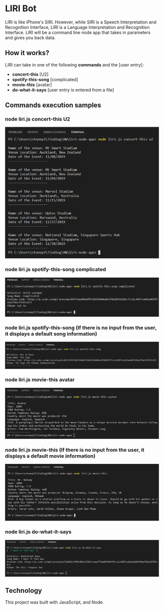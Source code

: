 # LIRI Bot
LIRI is like iPhone's SIRI. However, while SIRI is a Speech Interpretation and Recognition Interface, LIRI is a Language Interpretation and Recognition Interface. LIRI will be a command line node app that takes in parameters and gives you back data.

## How it works?
LIRI can take in one of the following **commands** and the [user entry]:
-	**concert-this**  [U2]
-	**spotify-this-song** [complicated]
-	**movie-this** [avatar]
-	**do-what-it-says** [user entry is entered from a file]

## Commands execution samples
### node liri.js **concert-this U2**
![concert-this U2](images/concertThis.PNG)

### node liri.js **spotify-this-song** __complicated__
![concert-this U2](images/spotifyThis.PNG)

### node liri.js **spotify-this-song** (If there is no input from the user, it displays a default song information)
![concert-this U2](images/spotifyThisDefault.PNG)

### node liri.js **movie-this** __avatar__
![concert-this U2](images/movieThis.PNG)

### node liri.js **movie-this** (If there is no input from the user, it displays a default movie information)
![concert-this U2](images/movieThisDefault.PNG)

### node liri.js **do-what-it-says**
![concert-this U2](images/doWhatItSays.PNG)


## Technology
This project was built with JavaScript, and Node.
